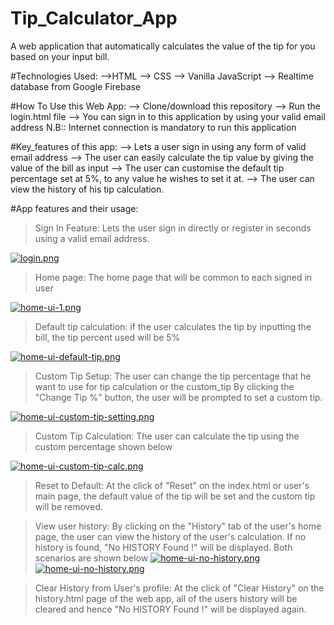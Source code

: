 # Tip_Calculator_App
A web application that automatically calculates the value of the tip for you based on your input bill.

#Technologies Used:
-->HTML
--> CSS
--> Vanilla JavaScript
--> Realtime database from Google Firebase

#How To Use this Web App:
--> Clone/download this repository
--> Run the login.html file
--> You can sign in to this application by using your valid email address
N.B:: Internet connection is mandatory to run this application

#Key_features of this app:
--> Lets a user sign in using any form of valid email address
--> The user can easily calculate the tip value by giving the value of the bill as input
--> The user can customise the default tip percentage set at 5%, to any value he wishes to set it at.
--> The user can view the history of his tip calculation.

#App features and their usage:

> Sign In Feature: Lets the user sign in directly or register in seconds using a valid email address.

[![login.png](https://i.postimg.cc/dkNQdGV1/login.png)](https://postimg.cc/dkNQdGV1)

> Home page: The home page that will be common to each signed in user

[![home-ui-1.png](https://i.postimg.cc/Vdx6D9B0/home-ui-1.png)](https://postimg.cc/Vdx6D9B0)

> Default tip calculation: if the user calculates the tip by inputting the bill, the tip percent used will be 5%

[![home-ui-default-tip.png](https://i.postimg.cc/H8JYtjrt/home-ui-default-tip.png)](https://postimg.cc/H8JYtjrt)

> Custom Tip Setup: The user can change the tip percentage that he want to use for tip calculation or the custom_tip
By clicking the "Change Tip %" button, the user will be prompted to set a custom tip.

[![home-ui-custom-tip-setting.png](https://i.postimg.cc/z33GN2xR/home-ui-custom-tip-setting.png)](https://postimg.cc/z33GN2xR)

> Custom Tip Calculation: The user can calculate the tip using the custom percentage shown below

[![home-ui-custom-tip-calc.png](https://i.postimg.cc/Kk8vR0Fw/home-ui-custom-tip-calc.png)](https://postimg.cc/Kk8vR0Fw)

>Reset to Default: At the click of "Reset" on the index.html or user's main page, the default value of the tip will be set and the custom tip will be removed.

> View user history: By clicking on the "History" tab of the user's home page, the user can view the history of the user's
calculation. If no history is found, "No HISTORY Found !" will be displayed. Both scenarios are shown below
[![home-ui-no-history.png](https://i.postimg.cc/21n5Jq2c/home-ui-no-history.png)](https://postimg.cc/21n5Jq2c)
[![home-ui-no-history.png](https://i.postimg.cc/HJHLCpNp/home-ui-no-history.png)](https://postimg.cc/HJHLCpNp)

> Clear History from User's profile: At the click of "Clear History" on the history.html page of the web app, all of the users history will be cleared and hence "No HISTORY Found !" will be displayed again. 









